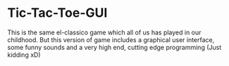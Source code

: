 # Tic-Tac-Toe-GUI
This is the same el-classico game which all of us has played in our childhood. But this version of game includes a graphical user interface, some funny sounds and a very high end, cutting edge programming (Just kidding xD)
